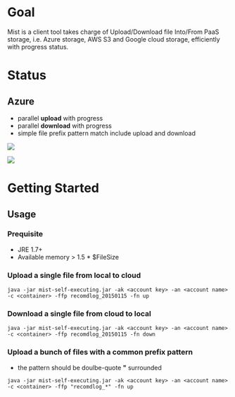 # Goal
Mist is a client tool takes charge of Upload/Download file Into/From PaaS storage, i.e. Azure storage, AWS S3 and Google cloud storage, efficiently with progress status.

# Status
## Azure
* parallel **upload** with progress
* parallel **download** with progress
* simple file prefix pattern match include upload and download

![](https://lh3.googleusercontent.com/fjlXdRt8rWyUhe6VDVZrQBwvC1xiv2LmAo7mtugtd5rZADFrp2AZl7b4z9LqYohi3q2Cm0PKnz4nMP4=w1576-h693)

![](https://lh6.googleusercontent.com/whwRhs4x-YOfgJhiG8n-BRhiuK0lbK8eDTcIPAQc0j0CucQThWR11hlUYnXKPqmXnwzVD_rsV_A_Uys=w1573-h680)

# Getting Started
## Usage
### Prequisite
* JRE 1.7+
* Available memory > 1.5 * $FileSize

### Upload a single file from local to cloud
```
java -jar mist-self-executing.jar -ak <account key> -an <account name> -c <container> -ffp recomdlog_20150115 -fn up
```
### Download a single file from cloud to local
```
java -jar mist-self-executing.jar -ak <account key> -an <account name> -c <container> -ffp recomdlog_20150115 -fn down
```
### Upload a bunch of files with a common prefix pattern
* the pattern should be doulbe-quote **"** surrounded
```
java -jar mist-self-executing.jar -ak <account key> -an <account name> -c <container> -ffp "recomdlog_*" -fn up
```
